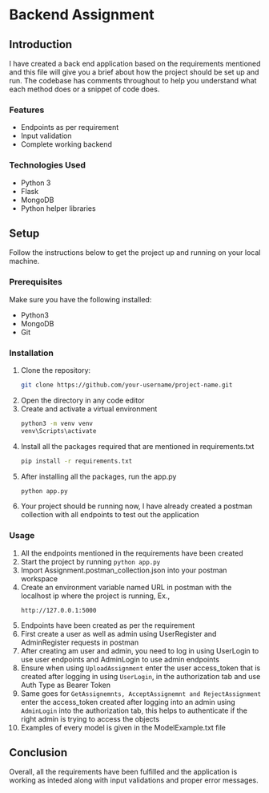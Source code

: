 # Backend Assignment

## Introduction

I have created a back end application based on the requirements mentioned and this file will give you a brief about how the project should be set up and run. The codebase has comments throughout to help you understand what each method does or a snippet of code does.

### Features
- Endpoints as per requirement
- Input validation
- Complete working backend

### Technologies Used
- Python 3
- Flask
- MongoDB
- Python helper libraries

## Setup

Follow the instructions below to get the project up and running on your local machine.

### Prerequisites

Make sure you have the following installed:
- Python3
- MongoDB
- Git

### Installation

1. Clone the repository:
   ```bash
   git clone https://github.com/your-username/project-name.git
   ```
2. Open the directory in any code editor
3. Create and activate a virtual environment
    ```bash
    python3 -m venv venv
    venv\Scripts\activate
    ```
4. Install all the packages required that are mentioned in requirements.txt
    ```bash
    pip install -r requirements.txt
    ```
5. After installing all the packages, run the app.py
    ```bash
    python app.py
    ```
6. Your project should be running now, I have already created a postman collection with all endpoints to test out the application

### Usage
1. All the endpoints mentioned in the requirements have been created
2. Start the project by running `python app.py`
2. Import Assignment.postman_collection.json into your postman workspace
3. Create an environment variable named URL in postman with the localhost ip where the project is running, Ex.,
    ```
    http://127.0.0.1:5000
    ```
4. Endpoints have been created as per the requirement
5. First create a user as well as admin using UserRegister and AdminRegister requests in postman
6. After creating am user and admin, you need to log in using UserLogin to use user endpoints and AdminLogin to use admin endpoints
7. Ensure when using `UploadAssignment` enter the user access_token that is created after logging in using `UserLogin`, in the authorization tab and use Auth Type as Bearer Token
8. Same goes for `GetAssignemnts, AcceptAssignemnt and RejectAssignment` enter the access_token created after logging into an admin using `AdminLogin` into the authorization tab, this helps to authenticate if the right admin is trying to access the objects
9. Examples of every model is given in the ModelExample.txt file

## Conclusion
Overall, all the requirements have been fulfilled and the application is working as inteded along with input validations and proper error messages.
